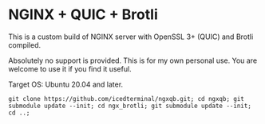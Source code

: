 # NGINX + QUIC + Brotli

This is a custom build of NGINX server with OpenSSL 3+ (QUIC) and Brotli compiled.

Absolutely no support is provided. This is for my own personal use. You are welcome to use it if you find it useful.

Target OS: Ubuntu 20.04 and later.

```
git clone https://github.com/icedterminal/ngxqb.git; cd ngxqb; git submodule update --init; cd ngx_brotli; git submodule update --init; cd ..;
```
